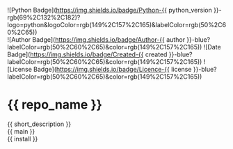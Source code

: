 ![Python Badge](https://img.shields.io/badge/Python-{{ python_version }}-rgb(69%2C132%2C182)?logo=python&logoColor=rgb(149%2C157%2C165)&labelColor=rgb(50%2C60%2C65))  
![Author Badge](https://img.shields.io/badge/Author-{{ author }}-blue?labelColor=rgb(50%2C60%2C65)&color=rgb(149%2C157%2C165))
![Date Badge](https://img.shields.io/badge/Created-{{ created }}-blue?labelColor=rgb(50%2C60%2C65)&color=rgb(149%2C157%2C165))
![License Badge](https://img.shields.io/badge/Licence-{{ license }}-blue?labelColor=rgb(50%2C60%2C65)&color=rgb(149%2C157%2C165))     

# {{ repo_name }}  
{{ short_description }}  
{{ main }}  
{{ install }}  